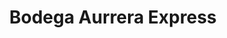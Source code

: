 ---
title: "Bodega Aurrera Express"
url: /el-molinito-naucalpan/bodega-aurrera-express/
shop: Lebensmittel
---